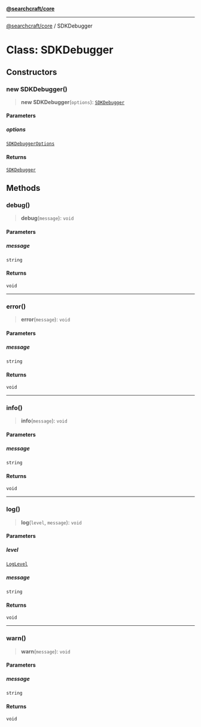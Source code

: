 [**@searchcraft/core**](/reference/sdk/core/README.md)

***

[@searchcraft/core](/reference/sdk/core/globals.md) / SDKDebugger

# Class: SDKDebugger

## Constructors

### new SDKDebugger()

> **new SDKDebugger**(`options`): [`SDKDebugger`](/reference/sdk/core/classes/SDKDebugger.md)

#### Parameters

##### options

[`SDKDebuggerOptions`](/reference/sdk/core/interfaces/SDKDebuggerOptions.md)

#### Returns

[`SDKDebugger`](/reference/sdk/core/classes/SDKDebugger.md)

## Methods

### debug()

> **debug**(`message`): `void`

#### Parameters

##### message

`string`

#### Returns

`void`

***

### error()

> **error**(`message`): `void`

#### Parameters

##### message

`string`

#### Returns

`void`

***

### info()

> **info**(`message`): `void`

#### Parameters

##### message

`string`

#### Returns

`void`

***

### log()

> **log**(`level`, `message`): `void`

#### Parameters

##### level

[`LogLevel`](/reference/sdk/core/enumerations/LogLevel.md)

##### message

`string`

#### Returns

`void`

***

### warn()

> **warn**(`message`): `void`

#### Parameters

##### message

`string`

#### Returns

`void`
